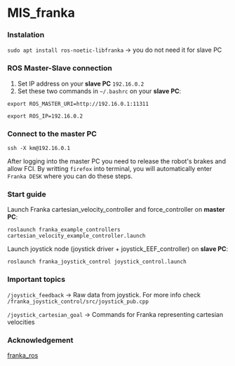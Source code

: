 # MIS_franka

### Instalation
`sudo apt install ros-noetic-libfranka` -> you do not need it for slave PC


### ROS Master-Slave connection
1. Set IP address on your **slave PC** `192.16.0.2`
2. Set these two commands in `~/.bashrc` on your **slave PC**:

`export ROS_MASTER_URI=http://192.16.0.1:11311`

`export ROS_IP=192.16.0.2`

### Connect to the master PC
`ssh -X km@192.16.0.1`

After logging into the master PC you need to release the robot's brakes and allow FCI. By writting `firefox` into terminal,
you will automatically enter `Franka DESK` where you can do these steps.


### Start guide
Launch Franka cartesian_velocity_controller and force_controller on **master PC**:

`roslaunch franka_example_controllers cartesian_velocity_example_controller.launch`

Launch joystick node (joystick driver + joystick_EEF_controller) on **slave PC**:

`roslaunch franka_joystick_control joystick_control.launch`

### Important topics
`/joystick_feedback` -> Raw data from joystick. For more info check `/franka_joystick_control/src/joystick_pub.cpp`

`/joystick_cartesian_goal` -> Commands for Franka representing cartesian velocities



### Acknowledgement
[franka_ros](https://github.com/frankaemika/franka_ros)


